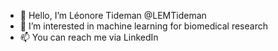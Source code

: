 - 👋 Hello, I’m Léonore Tideman @LEMTideman
- 👀 I’m interested in machine learning for biomedical research
- 📫 You can reach me via LinkedIn

<!---
LEMTideman/LEMTideman is a ✨ special ✨ repository because its `README.md` (this file) appears on your GitHub profile.
You can click the Preview link to take a look at your changes.
--->

